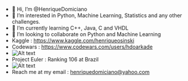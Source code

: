 - 👋 Hi, I’m @HenriqueDomiciano
- 👀 I’m interested in Python, Machine Learning, Statistics and any other challenges.  
- 🌱 I’m currently learning C++, Java, C and VHDL  
- 💞️ I’m looking to collaborate on Python and Machine Learning
- Kaggle : https://www.kaggle.com/henriqueosinski 
- Codewars : https://www.codewars.com/users/hdoarkade 
- ![Alt text](https://www.codewars.com/users/hdoarkade/badges/small)
- Project Euler : Ranking 106 at Brazil 
- ![Alt text](https://projecteuler.net/profile/henrique08061999.png)
- Reach me at my email : henriquedomiciano@yahoo.com 
